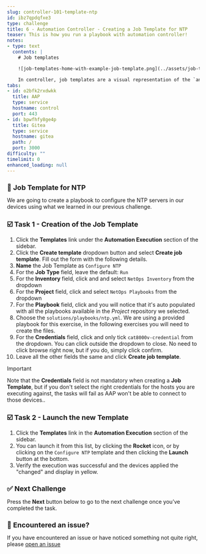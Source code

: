 ```yaml
---
slug: controller-101-template-ntp
id: ibz7qpdqfxe3
type: challenge
title: 6 - Automation Controller - Creating a Job Template for NTP
teaser: This is how you run a playbook with automation controller!
notes:
- type: text
  contents: |
    # Job templates

    ![job-templates-home-with-example-job-template.png](../assets/job-templates-home-with-example-job-template.png)

    In controller, job templates are a visual representation of the `ansible-playbook` command and all flags you can utilize when executing from the command line.
tabs:
- id: o2bfk2rxdwkk
  title: AAP
  type: service
  hostname: control
  port: 443
- id: bpwfhfy8ge4p
  title: Gitea
  type: service
  hostname: gitea
  path: /
  port: 3000
difficulty: ""
timelimit: 0
enhanced_loading: null
---
```

📑 Job Template for NTP
===

We are going to create a playbook to configure the NTP servers in our devices using what we learned in our previous challenge.

☑️ Task 1 - Creation of the Job Template
===

1. Click the **Templates** link under the **Automation Execution** section of the sidebar.
2. Click the **Create template** dropdown button and select **Create job template**. Fill out the form with the following details.
3. **Name** the Job Template as `Configure NTP`
4. For the **Job Type** field, leave the default: `Run`
5. For the **Inventory** field, click and and select `NetOps Inventory` from the dropdown
6. For the **Project** field, click and select `NetOps Playbooks` from the dropdown
7. For the **Playbook** field, click and you will notice that it's auto populated with all the playbooks available in the *Project* repository we selected.
8. Choose the `solutions/playbooks/ntp.yml`. We are using a provided playbook for this exercise, in the following exercises you will need to create the files.
9. For the **Credentials** field,  click and only tick `cat8000v-credential` from the dropdown. You can click outside the dropdown to close. No need to click browse right now, but if you do, simply click confirm.
9. Leave all the other fields the same and click **Create job template**.

> [!IMPORTANT]
> Note that the **Credentials** field is not mandatory when creating a **Job Template**, but if you don't select the right credentials for the hosts you are executing against, the tasks will fail as AAP won't be able to connect to those devices..

☑️ Task 2 - Launch the new Template
===

1. Click the **Templates** link in the **Automation Execution** section of the sidebar.
2. You can launch it from this list, by clicking the **Rocket** icon, or by clicking on the `Configure NTP` template and then clicking the **Launch** button at the bottom.
3. Verify the execution was successful and the devices applied the "changed" and display in yellow.

✅ Next Challenge
===
Press the **Next** button below to go to the next challenge once you’ve completed the task.

🐛 Encountered an issue?
====

If you have encountered an issue or have noticed something not quite right, please [open an issue](https://github.com/ansible/instruqt/issues/new?labels=netops-aap25&title=Issue+with+netops-aap25&assignees=leogallego)

<style type="text/css" rel="stylesheet">
  .lightbox {
    display: none;
    position: fixed;
    justify-content: center;
    align-items: center;
    z-index: 999;
    top: 0;
    left: 0;
    right: 0;
    bottom: 0;
    padding: 1rem;
    background: rgba(0, 0, 0, 0.8);
    margin-left: auto;
    margin-right: auto;
    margin-top: auto;
    margin-bottom: auto;
  }
  .lightbox:target {
    display: flex;
  }
  .lightbox img {
    /* max-height: 100% */
    max-width: 60%;
    max-height: 60%;
  }
  img {
    display: block;
    margin-left: auto;
    margin-right: auto;
  }
  h1 {
    font-size: 18px;
  }
    h2 {
    font-size: 16px;
    font-weight: 600
  }
    h3 {
    font-size: 14px;
    font-weight: 600
  }
  p span {
    font-size: 14px;
  }
  ul li span {
    font-size: 14px
  }
</style>
